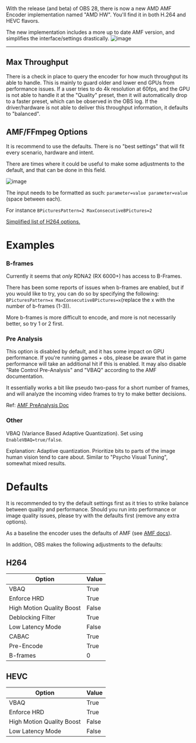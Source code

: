 With the release (and beta) of OBS 28, there is now a new AMD AMF Encoder implementation named "AMD HW".
You'll find it in both H.264 and HEVC flavors.

The new implementation includes a more up to date AMF version, and simplifies the interface/settings drastically.
![image](https://user-images.githubusercontent.com/50419942/183417894-f4b458b1-b8b1-4253-837e-d800fc2f4e78.png)


***
## Max Throughput 
There is a check in place to query the encoder for how much throughput its able to handle. This is mainly to guard older and lower end GPUs from performance issues.
If a user tries to do 4k resolution at 60fps, and the GPU is not able to handle it at the "Quality" preset, then it will automatically drop to a faster preset, which can be observed in the OBS log. If the driver/hardware is not able to deliver this throughput information, it defaults to "balanced".

## AMF/FFmpeg Options
It is recommend to use the defaults. There is no "best settings" that will fit every scenario, hardware and intent.

There are times where it could be useful to make some adjustments to the default, and that can be done in this field.

![image](https://user-images.githubusercontent.com/50419942/183474036-974951c4-2135-4338-bfa5-9bda8eba5a86.png)

The input needs to be formatted as such: `parameter=value parameter=value` (space between each).

For instance `BPicturesPattern=2 MaxConsecutiveBPictures=2`

[Simplified list of H264 options.](https://github.com/obsproject/obs-studio/wiki/AMF-Options)

# Examples

### B-frames
Currently it seems that *only* RDNA2 (RX 6000+) has access to B-Frames.

There has been some reports of issues when b-frames are enabled, but if you would like to try, you can do so by specifying the following:
`BPicturesPattern=x MaxConsecutiveBPictures=x`(replace the x with the number of b-frames (1-3)). 

More b-frames is more difficult to encode, and more is not necessarily better, so try 1 or 2 first.

### Pre Analysis
This option is disabled by default, and it has some impact on GPU performance. If you're running games + obs, please be aware that in game performance will take an additional hit if this is enabled. It may also disable "Rate Control Pre-Analysis" and "VBAQ" according to the AMF documentation.

It essentially works a bit like pseudo two-pass for a short number of frames, and will analyze the incoming video frames to try to make better decisions.

Ref: [AMF PreAnalysis Doc](https://github.com/GPUOpen-LibrariesAndSDKs/AMF/blob/master/amf/doc/AMF_Video_PreAnalysis_API.pdf)

### Other
VBAQ (Variance Based Adaptive Quantization). Set using `EnableVBAQ=true/false`.

Explanation: Adaptive quantization. Prioritize bits to parts of the image human vision tend to care about. Similar to "Psycho Visual Tuning", somewhat mixed results.

# Defaults
It is recommended to try the default settings first as it tries to strike balance between quality and performance. Should you run into performance or image quality issues, please try with the defaults first (remove any extra options).

As a baseline the encoder uses the defaults of AMF (see [AMF docs](https://github.com/GPUOpen-LibrariesAndSDKs/AMF/blob/master/amf/doc/AMF_Video_Encode_API.pdf)).

In addition, OBS makes the following adjustments to the defaults:

## H264    
Option | Value | 
-- | -- |
VBAQ | True
Enforce HRD | True
High Motion Quality Boost | False
Deblocking Filter | True
Low Latency Mode | False
CABAC | True
Pre-Encode | True
B-frames | 0

## HEVC    
Option | Value | 
-- | -- |
VBAQ | True
Enforce HRD | True
High Motion Quality Boost | False
Low Latency Mode | False